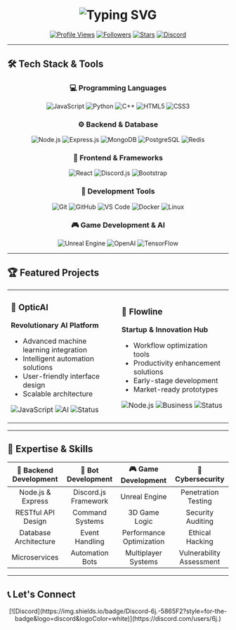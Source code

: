 # <div align="center">![Typing SVG](https://readme-typing-svg.demolab.com?font=Fira+Code&size=40&duration=3000&pause=1000&color=00C2FF&background=FFFFFF00&center=true&vCenter=true&width=700&height=70&lines=Full-Stack+Developer;Discord+Bot+Specialist;AI+%26+Cybersecurity+Enthusiast;Founder+%26+Innovator)</div>

<div align="center">
  
[![Profile Views](https://komarev.com/ghpvc/?username=FaisalKSA966&color=00c2ff&style=for-the-badge)](https://github.com/FaisalKSA966)
[![Followers](https://img.shields.io/github/followers/FaisalKSA966?color=00c2ff&style=for-the-badge&logo=github&label=Followers)](https://github.com/FaisalKSA966)
[![Stars](https://img.shields.io/github/stars/FaisalKSA966?color=00c2ff&style=for-the-badge&logo=github&label=Total%20Stars)](https://github.com/FaisalKSA966)
[![Discord](https://img.shields.io/badge/Discord-6j.-5865F2?style=for-the-badge&logo=discord&logoColor=white)](https://discord.com/users/6j.)

</div>

---

## 🛠️ Tech Stack & Tools

<div align="center">

### 💻 Programming Languages
![JavaScript](https://img.shields.io/badge/JavaScript-F7DF1E?style=for-the-badge&logo=javascript&logoColor=black)
![Python](https://img.shields.io/badge/Python-3776AB?style=for-the-badge&logo=python&logoColor=white)
![C++](https://img.shields.io/badge/C++-00599C?style=for-the-badge&logo=cplusplus&logoColor=white)
![HTML5](https://img.shields.io/badge/HTML5-E34F26?style=for-the-badge&logo=html5&logoColor=white)
![CSS3](https://img.shields.io/badge/CSS3-1572B6?style=for-the-badge&logo=css3&logoColor=white)

### ⚙️ Backend & Database
![Node.js](https://img.shields.io/badge/Node.js-339933?style=for-the-badge&logo=nodedotjs&logoColor=white)
![Express.js](https://img.shields.io/badge/Express.js-000000?style=for-the-badge&logo=express&logoColor=white)
![MongoDB](https://img.shields.io/badge/MongoDB-47A248?style=for-the-badge&logo=mongodb&logoColor=white)
![PostgreSQL](https://img.shields.io/badge/PostgreSQL-336791?style=for-the-badge&logo=postgresql&logoColor=white)
![Redis](https://img.shields.io/badge/Redis-DC382D?style=for-the-badge&logo=redis&logoColor=white)

### 🎨 Frontend & Frameworks
![React](https://img.shields.io/badge/React-61DAFB?style=for-the-badge&logo=react&logoColor=black)
![Discord.js](https://img.shields.io/badge/Discord.js-5865F2?style=for-the-badge&logo=discord&logoColor=white)
![Bootstrap](https://img.shields.io/badge/Bootstrap-7952B3?style=for-the-badge&logo=bootstrap&logoColor=white)

### 🔧 Development Tools
![Git](https://img.shields.io/badge/Git-F05032?style=for-the-badge&logo=git&logoColor=white)
![GitHub](https://img.shields.io/badge/GitHub-181717?style=for-the-badge&logo=github&logoColor=white)
![VS Code](https://img.shields.io/badge/VS_Code-007ACC?style=for-the-badge&logo=visualstudiocode&logoColor=white)
![Docker](https://img.shields.io/badge/Docker-2496ED?style=for-the-badge&logo=docker&logoColor=white)
![Linux](https://img.shields.io/badge/Linux-FCC624?style=for-the-badge&logo=linux&logoColor=black)

### 🎮 Game Development & AI
![Unreal Engine](https://img.shields.io/badge/Unreal_Engine-313131?style=for-the-badge&logo=unrealengine&logoColor=white)
![OpenAI](https://img.shields.io/badge/OpenAI-412991?style=for-the-badge&logo=openai&logoColor=white)
![TensorFlow](https://img.shields.io/badge/TensorFlow-FF6F00?style=for-the-badge&logo=tensorflow&logoColor=white)

</div>

---

## 🏆 Featured Projects

<div align="center">

<table>
<tr>
<td width="50%">

### 🤖 OpticAI
**Revolutionary AI Platform**
- Advanced machine learning integration
- Intelligent automation solutions
- User-friendly interface design
- Scalable architecture

![JavaScript](https://img.shields.io/badge/JavaScript-F7DF1E?style=flat-square&logo=javascript&logoColor=black)
![AI](https://img.shields.io/badge/AI-FF6B6B?style=flat-square&logo=artificial-intelligence&logoColor=white)
![Status](https://img.shields.io/badge/Status-In_Development-yellow?style=flat-square)

</td>
<td width="50%">

### 🚀 Flowline
**Startup & Innovation Hub**
- Workflow optimization tools
- Productivity enhancement solutions
- Early-stage development
- Market-ready prototypes

![Node.js](https://img.shields.io/badge/Node.js-339933?style=flat-square&logo=nodedotjs&logoColor=white)
![Business](https://img.shields.io/badge/Business-4ECDC4?style=flat-square&logo=briefcase&logoColor=white)
![Status](https://img.shields.io/badge/Status-Startup-orange?style=flat-square)

</td>
</tr>
</table>

</div>

---

## 🎯 Expertise & Skills

<div align="center">

| 🔧 **Backend Development** | 🤖 **Bot Development** | 🎮 **Game Development** | 🔐 **Cybersecurity** |
|:----------------------:|:------------------:|:-------------------:|:----------------:|
| Node.js & Express | Discord.js Framework | Unreal Engine | Penetration Testing |
| RESTful API Design | Command Systems | 3D Game Logic | Security Auditing |
| Database Architecture | Event Handling | Performance Optimization | Ethical Hacking |
| Microservices | Automation Bots | Multiplayer Systems | Vulnerability Assessment |

</div>

---
## 📞 Let's Connect

<div align="center">
[![Discord](https://img.shields.io/badge/Discord-6j.-5865F2?style=for-the-badge&logo=discord&logoColor=white)](https://discord.com/users/6j.)
</div>

